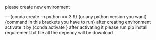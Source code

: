 please create new environment

-- {conda create -n <your env name> python == 3.9} (or any python version you want){command in this brackets you have to run}
after creating environment activate it by  {conda activate <your env name>}
after activating it please run
pip install requirement.txt file 
all the depency will be download
